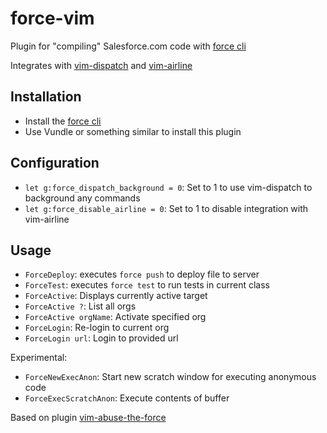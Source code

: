 force-vim
=========
Plugin for "compiling" Salesforce.com code with [force cli](http://github.com/heroku/force)

Integrates with [vim-dispatch](https://github.com/tpope/vim-dispatch) and [vim-airline](https://github.com/bling/vim-airline)

Installation
------------
* Install the [force cli](http://github.com/heroku/force)
* Use Vundle or something similar to install this plugin

Configuration
-------------

  * `let g:force_dispatch_background = 0`: Set to 1 to use vim-dispatch to background any commands
  * `let g:force_disable_airline = 0`: Set to 1 to disable integration with vim-airline

Usage
-----

  * `ForceDeploy`: executes `force push` to deploy file to server
  * `ForceTest`: executes `force test` to run tests in current class
  * `ForceActive`: Displays currently active target
  * `ForceActive ?`: List all orgs
  * `ForceActive orgName`: Activate specified org
  * `ForceLogin`: Re-login to current org
  * `ForceLogin url`: Login to provided url

Experimental:
  * `ForceNewExecAnon`: Start new scratch window for executing anonymous code
  * `ForceExecScratchAnon`: Execute contents of buffer


Based on plugin [vim-abuse-the-force](http://github.com/ViViDboarder/vim-abuse-the-force)

